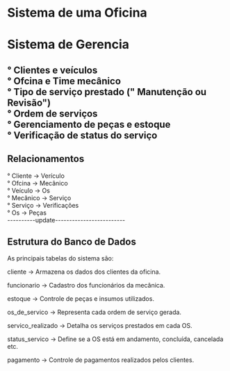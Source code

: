 # Sistema de uma Oficina

<h1> Sistema de Gerencia</h1>

° Clientes e veículos
<br>
° Ofcina e Time mecânico
<br>
° Tipo de serviço prestado (" Manutenção ou Revisão")
<br>
° Ordem de serviços
<br>
° Gerenciamento de peças e estoque
<br>
° Verificação de status do serviço
-------------------------------------------------
<h2> Relacionamentos </h2>
° Cliente -> Verículo
<br>
° Ofcina -> Mecânico
<br>
° Veículo -> Os
<br>
° Mecânico -> Serviço
<br>
° Serviço -> Verificações
<br>
° Os -> Peças
<br>
----------update-------------------------
<br>
<h2>Estrutura do Banco de Dados</h2>

As principais tabelas do sistema são:

cliente → Armazena os dados dos clientes da oficina.

funcionario → Cadastro dos funcionários da mecânica.

estoque → Controle de peças e insumos utilizados.

os_de_servico → Representa cada ordem de serviço gerada.

servico_realizado → Detalha os serviços prestados em cada OS.

status_servico → Define se a OS está em andamento, concluída, cancelada etc.

pagamento → Controle de pagamentos realizados pelos clientes.
